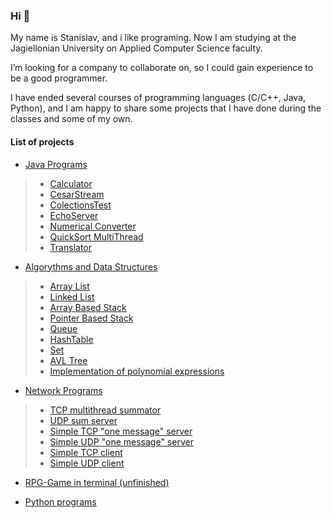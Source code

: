 ### Hi 👋

My name is Stanislav, and i like programing.
Now I am studying at the Jagiellonian University on Applied Computer Science faculty.

I’m looking for a company to collaborate on, so I could gain experience to be a good programmer.

I have ended several courses of programming languages (С/С++,
Java, Python),
and I am happy to share some projects that I have done during
the classes and some of my own.

#### List of projects

- [Java Programs](https://github.com/ShockJake/Java-Projects "Java Programs")

> - [Calculator](https://github.com/ShockJake/Java-Projects/tree/main/Calculator "Calculator")
> - [CesarStream](https://github.com/ShockJake/Java-Projects/tree/main/CesarStream "CesarStream")
> - [ColectionsTest](https://github.com/ShockJake/Java-Projects/tree/main/ColectionsTest "Colections Test")
> - [EchoServer](https://github.com/ShockJake/Java-Projects/tree/main/EchoServer "Echo Server")
> - [Numerical Converter](https://github.com/ShockJake/Java-Projects/tree/main/NumericalConverter "Numerical Converter")
> - [QuickSort MultiThread](https://github.com/ShockJake/Java-Projects/tree/main/QuickSortMultiThread "QuickSort MultiThread")
> - [Translator](https://github.com/ShockJake/Java-Projects/tree/main/Translator "Translator")

- [Algorythms and Data Structures](https://github.com/ShockJake/Algorithms-and-Data-Structures "Algorythms")

> - [Array List](https://github.com/ShockJake/Algorithms-and-Data-Structures/tree/main/ArrayList "Array List")
> - [Linked List](https://github.com/ShockJake/Algorithms-and-Data-Structures/tree/main/LinkedList "Linked List")
> - [Array Based Stack](https://github.com/ShockJake/Algorithms-and-Data-Structures/tree/main/ArrayBasedStack "Array Based Stack")
> - [Pointer Based Stack](https://github.com/ShockJake/Algorithms-and-Data-Structures/tree/main/PointerBasedStack "Pointer Based Stack")
> - [Queue](https://github.com/ShockJake/Algorithms-and-Data-Structures/tree/main/Queue "Queue")
> - [HashTable](https://github.com/ShockJake/Algorithms-and-Data-Structures/tree/main/HashTable "Hash Table")
> - [Set](https://github.com/ShockJake/Algorithms-and-Data-Structures/tree/main/Set "Set")
> - [AVL Tree](https://github.com/ShockJake/Algorithms-and-Data-Structures/tree/main/Tree/AVL "AVL")
> - [Implementation of polynomial expressions](https://github.com/ShockJake/Algorithms-and-Data-Structures/tree/main/Project "Polynomials")

- [Network Programs](https://github.com/ShockJake/Network-Programming-UJ "Network programs")

> - [TCP multithread summator](https://github.com/ShockJake/Network-Programming-UJ/tree/main/tcp-sumserver "TCP Sum server")
> - [UDP sum server](https://github.com/ShockJake/Network-Programming-UJ/tree/main/Zestaw3 "UDP Sum server")
> - [Simple TCP "one message" server](https://github.com/ShockJake/Network-Programming-UJ/tree/main/Zestaw2/server "TCP server")
> - [Simple UDP "one message" server](https://github.com/ShockJake/Network-Programming-UJ/tree/main/Zestaw2/serverUDP "UDP server")
> - [Simple TCP client](https://github.com/ShockJake/Network-Programming-UJ/tree/main/Zestaw2/client "TCP Client")
> - [Simple UDP client](https://github.com/ShockJake/Network-Programming-UJ/tree/main/Zestaw2/clientUDP "UDP Client")

- [RPG-Game in terminal (unfinished)](https://github.com/ShockJake/Rpg_Game "RPG-Game")

- [Python programs](https://github.com/ShockJake/Python-University "Programs showing python functionality")

<!---
ShockJake/ShockJake is a ✨ special ✨ repository because its `README.md` (this file) appears on your GitHub profile.
You can click the Preview link to take a look at your changes.
--->
